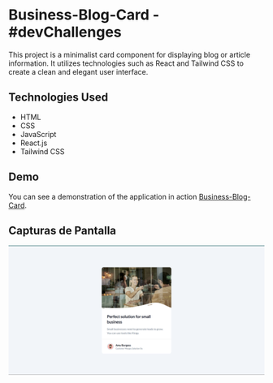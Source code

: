 # Business-Blog-Card - #devChallenges

This project is a minimalist card component for displaying blog or article information. It utilizes technologies such as React and Tailwind CSS to create a clean and elegant user interface.

## Technologies Used
- HTML
- CSS
- JavaScript
- React.js
- Tailwind CSS

## Demo

You can see a demonstration of the application in action [Business-Blog-Card](https://ibrahim-003.github.io/business-blog-card/).

## Capturas de Pantalla

![Presentacion desktop](./src/assets/desktop-view.png)
